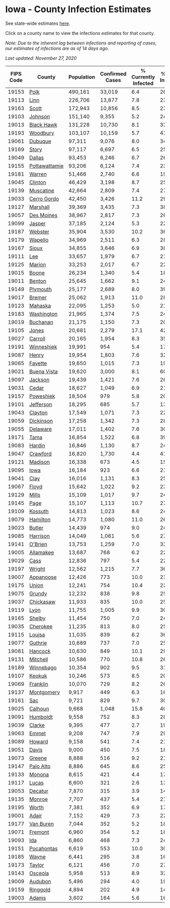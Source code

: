 # Iowa - County Infection Estimates

See state-wide estimates [here](/infections/us-ia).

Click on a county name to view the infections estimates for that county.

*Note: Due to the inherent lag between infections and reporting of cases, our estimates of infections are as of 14 days ago.*

*Last updated: November 27, 2020*

|   FIPS Code |                         County |   Population |   Confirmed Cases |   % Currently Infected |   % Total Infected |
|-------------|--------------------------------|--------------|-------------------|------------------------|--------------------|
|       19153 |                   [Polk](polk) |      490,161 |            33,019 |                    6.4 |               26.2 |
|       19113 |                   [Linn](linn) |      226,706 |            13,877 |                    7.8 |               23.7 |
|       19163 |                 [Scott](scott) |      172,943 |            10,856 |                    8.5 |               23.3 |
|       19103 |             [Johnson](johnson) |      151,140 |             9,355 |                    5.2 |               24.2 |
|       19013 |       [Black Hawk](black-hawk) |      131,228 |            10,730 |                    8.1 |               33.8 |
|       19193 |           [Woodbury](woodbury) |      103,107 |            10,159 |                    5.7 |               41.6 |
|       19061 |             [Dubuque](dubuque) |       97,311 |             9,076 |                    8.0 |               34.3 |
|       19169 |                 [Story](story) |       97,117 |             6,697 |                    6.5 |               25.4 |
|       19049 |               [Dallas](dallas) |       93,453 |             6,246 |                    6.7 |               26.8 |
|       19155 | [Pottawattamie](pottawattamie) |       93,206 |             6,124 |                    7.4 |               23.9 |
|       19181 |               [Warren](warren) |       51,466 |             2,740 |                    6.6 |               19.5 |
|       19045 |             [Clinton](clinton) |       46,429 |             3,198 |                    8.7 |               25.5 |
|       19139 |         [Muscatine](muscatine) |       42,664 |             2,809 |                    7.4 |               27.5 |
|       19033 |     [Cerro Gordo](cerro-gordo) |       42,450 |             3,426 |                   11.2 |               29.6 |
|       19127 |           [Marshall](marshall) |       39,369 |             3,435 |                    7.3 |               38.2 |
|       19057 |       [Des Moines](des-moines) |       38,967 |             2,817 |                    7.3 |               26.4 |
|       19099 |               [Jasper](jasper) |       37,185 |             2,124 |                    5.3 |               22.8 |
|       19187 |             [Webster](webster) |       35,904 |             3,530 |                   10.2 |               36.9 |
|       19179 |             [Wapello](wapello) |       34,969 |             2,511 |                    6.3 |               28.6 |
|       19167 |                 [Sioux](sioux) |       34,855 |             3,646 |                    6.9 |               38.3 |
|       19111 |                     [Lee](lee) |       33,657 |             1,979 |                    6.7 |               21.6 |
|       19125 |               [Marion](marion) |       33,253 |             2,017 |                    6.7 |               22.2 |
|       19015 |                 [Boone](boone) |       26,234 |             1,340 |                    5.4 |               18.9 |
|       19011 |               [Benton](benton) |       25,645 |             1,662 |                    9.1 |               24.2 |
|       19149 |           [Plymouth](plymouth) |       25,177 |             2,689 |                    8.0 |               39.5 |
|       19017 |               [Bremer](bremer) |       25,062 |             1,913 |                   11.0 |               28.5 |
|       19123 |             [Mahaska](mahaska) |       22,095 |             1,253 |                    5.0 |               21.0 |
|       19183 |       [Washington](washington) |       21,965 |             1,374 |                    7.5 |               24.8 |
|       19019 |           [Buchanan](buchanan) |       21,175 |             1,150 |                    7.3 |               20.0 |
|       19105 |                 [Jones](jones) |       20,681 |             2,279 |                   17.1 |               42.3 |
|       19027 |             [Carroll](carroll) |       20,165 |             1,954 |                    8.3 |               35.3 |
|       19191 |       [Winneshiek](winneshiek) |       19,991 |               954 |                    5.4 |               17.4 |
|       19087 |                 [Henry](henry) |       19,954 |             1,803 |                    7.6 |               32.7 |
|       19065 |             [Fayette](fayette) |       19,650 |             1,015 |                    7.3 |               19.3 |
|       19021 |     [Buena Vista](buena-vista) |       19,620 |             3,000 |                    8.1 |               60.2 |
|       19097 |             [Jackson](jackson) |       19,439 |             1,421 |                    7.6 |               26.7 |
|       19031 |                 [Cedar](cedar) |       18,627 |             1,049 |                    6.9 |               21.1 |
|       19157 |         [Poweshiek](poweshiek) |       18,504 |               979 |                    5.8 |               20.4 |
|       19101 |         [Jefferson](jefferson) |       18,295 |               685 |                    5.7 |               13.4 |
|       19043 |             [Clayton](clayton) |       17,549 |             1,071 |                    7.3 |               22.4 |
|       19059 |         [Dickinson](dickinson) |       17,258 |             1,342 |                    7.3 |               28.1 |
|       19055 |           [Delaware](delaware) |       17,011 |             1,402 |                    7.6 |               30.0 |
|       19171 |                   [Tama](tama) |       16,854 |             1,522 |                    6.8 |               39.3 |
|       19083 |               [Hardin](hardin) |       16,846 |             1,130 |                    8.7 |               24.4 |
|       19047 |           [Crawford](crawford) |       16,820 |             1,730 |                    4.4 |               41.9 |
|       19121 |             [Madison](madison) |       16,338 |               673 |                    4.5 |               15.1 |
|       19095 |                   [Iowa](iowa) |       16,184 |               923 |                    6.6 |               21.0 |
|       19041 |                   [Clay](clay) |       16,016 |             1,131 |                    8.3 |               25.2 |
|       19067 |                 [Floyd](floyd) |       15,642 |             1,022 |                    9.2 |               23.3 |
|       19129 |                 [Mills](mills) |       15,109 |             1,017 |                    9.7 |               24.8 |
|       19145 |                   [Page](page) |       15,107 |             1,113 |                   10.7 |               27.6 |
|       19109 |             [Kossuth](kossuth) |       14,813 |             1,023 |                    8.6 |               24.1 |
|       19079 |           [Hamilton](hamilton) |       14,773 |             1,080 |                   11.0 |               26.8 |
|       19023 |               [Butler](butler) |       14,439 |               974 |                    9.0 |               24.5 |
|       19085 |           [Harrison](harrison) |       14,049 |             1,061 |                    5.6 |               27.1 |
|       19141 |             [O'Brien](o'brien) |       13,753 |             1,259 |                    7.0 |               33.0 |
|       19005 |         [Allamakee](allamakee) |       13,687 |               768 |                    6.2 |               22.8 |
|       19029 |                   [Cass](cass) |       12,836 |               797 |                    5.4 |               22.0 |
|       19197 |               [Wright](wright) |       12,562 |             1,215 |                    7.7 |               36.3 |
|       19007 |         [Appanoose](appanoose) |       12,426 |               773 |                   10.0 |               23.0 |
|       19175 |                 [Union](union) |       12,241 |               754 |                   10.4 |               22.0 |
|       19075 |               [Grundy](grundy) |       12,232 |               838 |                    9.8 |               25.1 |
|       19037 |         [Chickasaw](chickasaw) |       11,933 |               835 |                   10.0 |               25.2 |
|       19119 |                   [Lyon](lyon) |       11,755 |             1,005 |                    9.9 |               30.9 |
|       19165 |               [Shelby](shelby) |       11,454 |               750 |                    7.0 |               24.5 |
|       19035 |           [Cherokee](cherokee) |       11,235 |               813 |                    8.0 |               25.7 |
|       19115 |               [Louisa](louisa) |       11,035 |               839 |                    6.2 |               36.5 |
|       19077 |             [Guthrie](guthrie) |       10,689 |               737 |                    7.0 |               25.8 |
|       19081 |             [Hancock](hancock) |       10,630 |               849 |                   10.1 |               29.2 |
|       19131 |           [Mitchell](mitchell) |       10,586 |               770 |                   10.8 |               26.2 |
|       19189 |         [Winnebago](winnebago) |       10,354 |               902 |                    9.5 |               31.8 |
|       19107 |               [Keokuk](keokuk) |       10,246 |               573 |                    8.5 |               20.4 |
|       19069 |           [Franklin](franklin) |       10,070 |               729 |                    8.2 |               26.2 |
|       19137 |       [Montgomery](montgomery) |        9,917 |               449 |                    6.3 |               16.5 |
|       19161 |                     [Sac](sac) |        9,721 |               829 |                    9.7 |               30.5 |
|       19025 |             [Calhoun](calhoun) |        9,668 |             1,048 |                   15.8 |               40.2 |
|       19091 |           [Humboldt](humboldt) |        9,558 |               752 |                    8.3 |               28.1 |
|       19039 |               [Clarke](clarke) |        9,395 |               477 |                    2.7 |               19.1 |
|       19063 |                 [Emmet](emmet) |        9,208 |               747 |                    7.9 |               29.0 |
|       19089 |               [Howard](howard) |        9,158 |               541 |                    7.4 |               21.4 |
|       19051 |                 [Davis](davis) |        9,000 |               450 |                    7.5 |               18.7 |
|       19073 |               [Greene](greene) |        8,888 |               516 |                    9.2 |               21.7 |
|       19147 |         [Palo Alto](palo-alto) |        8,886 |               645 |                    8.6 |               25.8 |
|       19133 |               [Monona](monona) |        8,615 |               421 |                    4.4 |               17.6 |
|       19117 |                 [Lucas](lucas) |        8,600 |               321 |                    2.6 |               13.6 |
|       19053 |             [Decatur](decatur) |        7,870 |               315 |                    3.9 |               14.4 |
|       19135 |               [Monroe](monroe) |        7,707 |               437 |                    5.4 |               21.3 |
|       19195 |                 [Worth](worth) |        7,381 |               352 |                    6.9 |               17.4 |
|       19001 |                 [Adair](adair) |        7,152 |               429 |                    7.3 |               22.1 |
|       19177 |         [Van Buren](van-buren) |        7,044 |               352 |                    5.2 |               18.6 |
|       19071 |             [Fremont](fremont) |        6,960 |               354 |                    5.2 |               18.4 |
|       19093 |                     [Ida](ida) |        6,860 |               468 |                    7.3 |               24.4 |
|       19151 |       [Pocahontas](pocahontas) |        6,619 |               553 |                   10.0 |               30.5 |
|       19185 |                 [Wayne](wayne) |        6,441 |               295 |                    3.8 |               16.9 |
|       19173 |               [Taylor](taylor) |        6,121 |               456 |                    7.0 |               27.0 |
|       19143 |             [Osceola](osceola) |        5,958 |               513 |                    8.9 |               32.3 |
|       19009 |             [Audubon](audubon) |        5,496 |               294 |                    4.0 |               19.7 |
|       19159 |           [Ringgold](ringgold) |        4,894 |               202 |                    4.9 |               14.3 |
|       19003 |                 [Adams](adams) |        3,602 |               164 |                    5.6 |               16.4 |